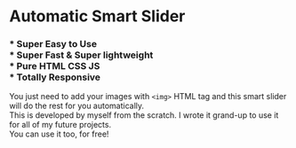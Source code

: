 # Automatic Smart Slider
###  * Super Easy to Use <br> * Super Fast & Super lightweight <br>  * Pure HTML CSS JS <br> * Totally Responsive
You just need to add your images with ``` <img> ``` HTML tag and this smart slider will do the rest for you automatically. <br>
This is developed by myself from the scratch. I wrote it grand-up to use it for all of my future projects.  <br>
You can use it too, for free! <br>
